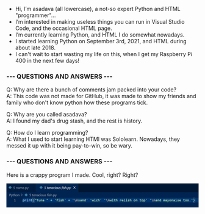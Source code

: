 - Hi, I’m asadava (all lowercase), a not-so expert Python and HTML "programmer"...
- I’m interested in making useless things you can run in Visual Studio Code, and the occasional HTML page.
- I’m currently learning Python, and HTML I do somewhat nowadays.
- I started learning Python on September 3rd, 2021, and HTML during about late 2018.
- I can't wait to start wasting my life on this, when I get my Raspberry Pi 400 in the next few days!

### --- QUESTIONS AND ANSWERS ---
Q: Why are there a bunch of comments jam packed into your code?<br/>
A: This code was not made for GitHub, it was made to show my friends and family who don't know python how these programs tick.

Q: Why are you called asadava?<br/>
A: I found my dad's drug stash, and the rest is history.

Q: How do I learn programming?<br/>
A: What I used to start learning HTMl was Sololearn. Nowadays, they messed it up with it being pay-to-win, so be wary.
### --- QUESTIONS AND ANSWERS ---


Here is a crappy program I made. Cool, right? Right?

![A CRAPPY PROGRAM OF MINE](https://github.com/asadava/asadava/blob/main/imgs/boredom2.jpg)

<!---
If you see this, hide the body. Please.
--->
